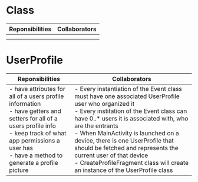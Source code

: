 
# Class
| Reponsibilities | Collaborators |
| --- | --- |
|  |  |
|  |  |



# UserProfile
| Reponsibilities | Collaborators |
| --- | --- |
| - have attributes for all of a users profile information <br> - have getters and setters for all of a users profile info  <br>  - keep track of what app permissions a user has  <br> - have a method to generate a profile picture | - Every instantiation of the Event class must have one associated UserProfile user who organized it  <br> - Every institation of the Event class can have 0..* users it is associated with, who are the entrants  <br> - When MainActivity is launched on a device, there is one UserProfile that should be fetched and represents the current user of that device  <br> - CreateProfileFragment class will create an instance of the UserProfile class |


